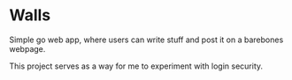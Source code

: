 # Walls
Simple go web app, where users can write stuff and post it on a barebones webpage.

This project serves as a way for me to experiment with login security.
